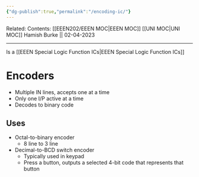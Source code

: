 ```yaml
---
{"dg-publish":true,"permalink":"/encoding-ic/"}
---
```


Related: 
Contents: [[EEEN202/EEEN MOC\|EEEN MOC]]
[[UNI MOC\|UNI MOC]]
Hamish Burke || 02-04-2023
***

Is a [[EEEN Special Logic Function ICs\|EEEN Special Logic Function ICs]]

# Encoders

- Multiple IN lines, accepts one at a time
- Only one I/P active at a time
- Decodes to binary code

## Uses

- Octal-to-binary encoder
	- 8 line to 3 line
- Decimal-to-BCD switch encoder
	- Typically used in keypad
	- Press a button, outputs a selected 4-bit code that represents that button
